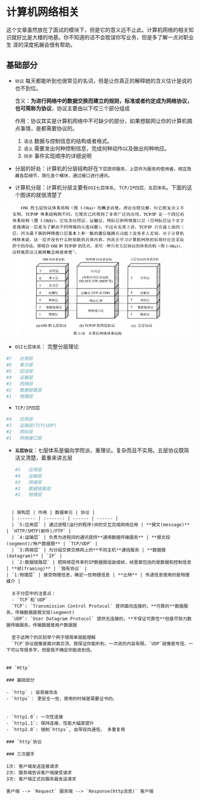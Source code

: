 # 计算机网络相关

这个文章虽然放在了面试的模块下，但是它的意义远不止此。计算机网络的相关知识就好比是大楼的地基。你不知道的话不会耽误你写业务，但是多了解一点对职业生
涯的深度拓展会很有帮助。

## 基础部分
- `协议` 每天都能听到也很常见的名词，但是让你真正的解释她的含义估计是说的也不到位。
  
  含义：**为进行网络中的数据交换而建立的规则，标准或者约定成为网络协议，也可简称为协议**，协议主要由以下哎三个部分组成

  作用：协议其实是计算机网络中不可缺少的部分，如果想联网让你的计算机搞点事情，是都需要协议的。
  1. `语法` 数据与控制信息的结构或者格式。
  2. `语义` 需要发出何种控制信息，完成何种动作以及做出何种响应。
  3. `同步` 事件实现顺序的详细说明
  
- 分层的好处：计算机的分层结构好在`下层提供服务，上层作为服务的使用者。相互隐藏各层细节，简化各个模块，通过接口进行通讯。`

- 计算机分层：计算机分层主要有`OSI七层体系, TCP/IP四层，五层体系`。下面的这个图讲的就很清楚了

![分层协议](./images/floors.png '分层协议')


- `OSI七层体系`： 完整分层理论
```bash
#7   应用层         
#6   表示层         
#5   回话层        
#4   运输层         
#3   网络层         
#2   数据链路层     
#1   物理层         
```
- `TCP/IP四层`
```bash
#4   应用层         
#3   运输层(TCP/UDP)         
#2   网际层         
#1   网络接口层     
```

- **`五层协议`**：七层体系是偏向学院派，重理论。复杂而且不实用。五层协议既简洁又清楚，着重来讲五层     
  
  ```bash
  #5   应用层       
  #4   运输层        
  #3   网络层        
  #2   数据链路层    
  #1   物理层   
```
  
  | 架构层 | 作用 | 数据单元 | 协议 |
  | :------ | :------: | ------ | ------ |
  | `5:应用层` | 通过进程(运行的程序)间的交互完成网络应用 | **报文(message)** | `HTTP/SMTP(邮件)/FTP` |
  | `4:运输层` | 负责为进程间的通讯提供**通用数据传输服务** | **报文段(segment)/用户数据报** | `TCP/UDP` |
  | `3:网络层` | 为分组交换交换网上的**不同主机**通信服务 | **数据报(datagram)** | `IP` |
  | `2:数据链路层` | 把网络层传来的IP数据报组装成帧，帧里面包括的是数据和控制信息 | **帧(framing)** | `独有协议` |
| `1:物理层` | 接受物理信息，确定一些物理信息 | **比特** | 传递信息使用的是物理媒介 |
  
  关于分层中的注意点：
  - `TCP`和`UDP`
  `TCP`: `Transmission Control Protocol` 提供面向连接的，**可靠的**数据服务。传输数据是报文段(segment)
  `UDP`: `User Datagram Protocol` 提供无连接的，**不保证可靠性**但是尽努力数据传输服务。传输数据是用户数据报
  
  至于这两个的区别举个例子很简单就能理解
  `TCP`协议就像是面对面交流，我保证你能听到，一次说的内容有限。`UDP`就像是写信，一下可以写很多字，但是我不确定你能收到信。


## `Http`

### 基础部分

- `http` : 容易被攻击
- `https`： 更安全一些，使用的时候是需要证书的。


- `http1.0`: 一次性连接
- `http1.1`: 保持连接，性能大幅度提升 
- `http2.0`: 强制`https`, 自带双向通信， 多重复用

### `http`协议

### 三次握手

1次: 客户端发送连接请求
2次: 服务端告诉客户端接受请求
3次: 客户端正式向服务器发送请求

客户端 --> `Request` 服务端 --> `Response(http消息)` 客户端


